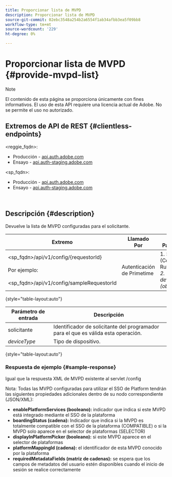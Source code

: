 ```yaml
---
title: Proporcionar lista de MVPD
description: Proporcionar lista de MVPD
source-git-commit: 02ebc3548a254b2a6554f1ab34afbb3ea5f09bb8
workflow-type: tm+mt
source-wordcount: '229'
ht-degree: 0%

---
```


# Proporcionar lista de MVPD {#provide-mvpd-list}

>[!NOTE]
>
>El contenido de esta página se proporciona únicamente con fines informativos. El uso de esta API requiere una licencia actual de Adobe. No se permite el uso no autorizado.

## Extremos de API de REST {#clientless-endpoints}

&lt;reggie_fqdn>:

* Producción - [api.auth.adobe.com](http://api.auth.adobe.com/)
* Ensayo - [api.auth-staging.adobe.com](http://api.auth-staging.adobe.com/)

&lt;sp_fqdn>:

* Producción - [api.auth.adobe.com](http://api.auth.adobe.com/)
* Ensayo - [api.auth-staging.adobe.com](http://api.auth-staging.adobe.com/)

</br>

## Descripción {#description}

Devuelve la lista de MVPD configuradas para el solicitante.

| Extremo | Llamado  </br>Por | Entrada   </br>Parámetros | HTTP  </br>Método | Respuesta | HTTP  </br>Respuesta |
| --- | --- | --- | --- | --- | --- |
| &lt;sp_fqdn>/api/v1/config/{requestorId}</br></br>Por ejemplo:</br></br>&lt;sp_fqdn>/api/v1/config/sampleRequestorId | Autenticación de Primetime | 1. Solicitante</br>    (Componente Ruta)</br>_2.  deviceType (obsoleto)_ | GET | XML o JSON que contienen la lista de MVPD. | 200 |

{style="table-layout:auto"}


| Parámetro de entrada | Descripción |
| --------------- | ------------------------------------------------------------- |
| solicitante | Identificador de solicitante del programador para el que es válida esta operación. |
| *deviceType* | Tipo de dispositivo. |

{style="table-layout:auto"}

### Respuesta de ejemplo {#sample-response}

Igual que la respuesta XML de MVPD existente al servlet /config

Nota: Todas las MVPD configuradas para utilizar el SSO de Platform tendrán las siguientes propiedades adicionales dentro de su nodo correspondiente (JSON/XML):

* **enablePlatformServices (booleano):** indicador que indica si este MVPD está integrado mediante el SSO de la plataforma
* **boardingStatus (cadena):** Indicador que indica si la MVPD es totalmente compatible con el SSO de la plataforma (COMPATIBLE) o si la MVPD solo aparece en el selector de plataformas (SELECTOR)
* **displayInPlatformPicker (booleano):** si este MVPD aparece en el selector de plataformas
* **platformMappingId (cadena):** el identificador de esta MVPD conocido por la plataforma
* **requiredMetadataFields (matriz de cadenas):** se espera que los campos de metadatos del usuario estén disponibles cuando el inicio de sesión se realice correctamente
